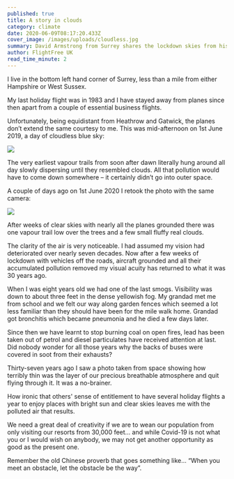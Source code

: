 ```yaml
---
published: true
title: A story in clouds
category: climate
date: 2020-06-09T08:17:20.433Z
cover_image: /images/uploads/cloudless.jpg
summary: David Armstrong from Surrey shares the lockdown skies from his back garden
author: FlightFree UK
read_time_minute: 2
---
```

I live in the bottom left hand corner of Surrey, less than a mile from either Hampshire or West Sussex.

My last holiday flight was in 1983 and I have stayed away from planes since then apart from a couple of essential business flights.

Unfortunately, being equidistant from Heathrow and Gatwick, the planes don’t extend the same courtesy to me. This was mid-afternoon on 1st June 2019, a day of cloudless blue sky:

![](/images/uploads/vapourtrails.jpg)

The very earliest vapour trails from soon after dawn literally hung around all day slowly dispersing until they resembled clouds. All that pollution would have to come down somewhere – it certainly didn’t go into outer space.

A couple of days ago on 1st June 2020 I retook the photo with the same camera:

![](/images/uploads/cloudless.jpg)

After weeks of clear skies with nearly all the planes grounded there was one vapour trail low over the trees and a few small fluffy real clouds.

The clarity of the air is very noticeable. I had assumed my vision had deteriorated over nearly seven decades. Now after a few weeks of lockdown with vehicles off the roads, aircraft grounded and all their accumulated pollution removed my visual acuity has returned to what it was 30 years ago.

When I was eight years old we had one of the last smogs. Visibility was down to about three feet in the dense yellowish fog. My grandad met me from school and we felt our way along garden fences which seemed a lot less familiar than they should have been for the mile walk home. Grandad got bronchitis which became pneumonia and he died a few days later.

Since then we have learnt to stop burning coal on open fires, lead has been taken out of petrol and diesel particulates have received attention at last. Did nobody wonder for all those years why the backs of buses were covered in soot from their exhausts?

Thirty-seven years ago I saw a photo taken from space showing how terribly thin was the layer of our precious breathable atmosphere and quit flying through it. It was a no-brainer. 

How ironic that others' sense of entitlement to have several holiday flights a year to enjoy places with bright sun and clear skies leaves me with the polluted air that results.

We need a great deal of creativity if we are to wean our population from only visiting our resorts from 30,000 feet… and while Covid-19 is not what you or I would wish on anybody, we may not get another opportunity as good as the present one. 

Remember the old Chinese proverb that goes something like… “When you meet an obstacle, let the obstacle be the way”.